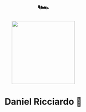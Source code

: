 <div id="header" align="center">
  <h1>🏎 </h1>
  <img src="https://mir-s3-cdn-cf.behance.net/projects/404/293e27123717623.60f474b377374.jpg" width="200"/>
  <h1>Daniel Ricciardo 👑</h1>
</div>

